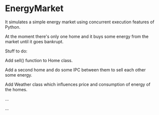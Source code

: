 # EnergyMarket
It simulates a simple energy market using concurrent execution features of Python.


At the moment there's only one home and it buys some energy from the market until it goes bankrupt.

Stuff to do:

Add sell() function to Home class.

Add a second home and do some IPC between them to sell each other some energy.

Add Weather class which influences price and consumption of energy of the homes.

...

...
